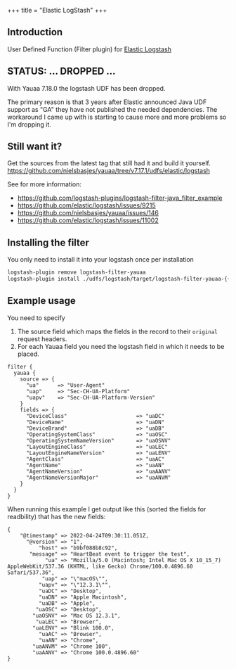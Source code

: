 +++
title = "Elastic LogStash"
+++
## Introduction
User Defined Function (Filter plugin) for [Elastic Logstash](https://www.elastic.co/guide/en/logstash/current/filter-plugins.html)

## STATUS: ... DROPPED ...
With Yauaa 7.18.0 the logstash UDF has been dropped.

The primary reason is that 3 years after Elastic announced Java UDF support as "GA" they have not published the needed dependencies. The workaround I came up with is starting to cause more and more problems so I'm dropping it.

## Still want it?
Get the sources from the latest tag that still had it and build it yourself.
https://github.com/nielsbasjes/yauaa/tree/v7.17.1/udfs/elastic/logstash

See for more information:
- https://github.com/logstash-plugins/logstash-filter-java_filter_example
- https://github.com/elastic/logstash/issues/9215
- https://github.com/nielsbasjes/yauaa/issues/146
- https://github.com/elastic/logstash/issues/11002

## Installing the filter
You only need to install it into your logstash once per installation

```bash
logstash-plugin remove logstash-filter-yauaa
logstash-plugin install ./udfs/logstash/target/logstash-filter-yauaa-{{%YauaaVersion%}}.gem
```

## Example usage

You need to specify

1. The source field which maps the fields in the record to their `original` request headers.
2. For each Yauaa field you need the logstash field in which it needs to be placed.

```
filter {
  yauaa {
    source => {
      "ua"      => "User-Agent"
      "uap"     => "Sec-CH-UA-Platform"
      "uapv"    => "Sec-CH-UA-Platform-Version"
    }
    fields => {
      "DeviceClass"                      => "uaDC"
      "DeviceName"                       => "uaDN"
      "DeviceBrand"                      => "uaDB"
      "OperatingSystemClass"             => "uaOSC"
      "OperatingSystemNameVersion"       => "uaOSNV"
      "LayoutEngineClass"                => "uaLEC"
      "LayoutEngineNameVersion"          => "uaLENV"
      "AgentClass"                       => "uaAC"
      "AgentName"                        => "uaAN"
      "AgentNameVersion"                 => "uaAANV"
      "AgentNameVersionMajor"            => "uaANVM"
    }
  }
}
```

When running this example I get output like this (sorted the fields for readbility) that has the new fields:
```
{
    "@timestamp" => 2022-04-24T09:30:11.051Z,
      "@version" => "1",
          "host" => "b9bf088b8c92",
       "message" => "HeartBeat event to trigger the test",
            "ua" => "Mozilla/5.0 (Macintosh; Intel Mac OS X 10_15_7) AppleWebKit/537.36 (KHTML, like Gecko) Chrome/100.0.4896.60 Safari/537.36",
           "uap" => "\"macOS\"",
          "uapv" => "\"12.3.1\"",
          "uaDC" => "Desktop",
          "uaDN" => "Apple Macintosh",
          "uaDB" => "Apple",
         "uaOSC" => "Desktop",
        "uaOSNV" => "Mac OS 12.3.1",
         "uaLEC" => "Browser",
        "uaLENV" => "Blink 100.0",
          "uaAC" => "Browser",
          "uaAN" => "Chrome",
        "uaANVM" => "Chrome 100",
        "uaAANV" => "Chrome 100.0.4896.60"
}
```
